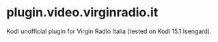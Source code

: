 plugin.video.virginradio.it
==================

Kodi unofficial plugin for Virgin Radio Italia (tested on Kodi 15.1 Isengard).
